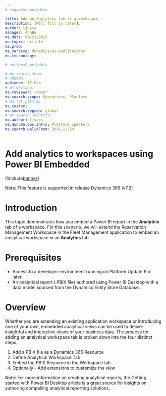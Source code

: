 ```yaml
---
# required metadata

title: Add an Analytics tab to a workspace
description: [Will fill in later].
author: tjvass
manager: AnnBe
ms.date: 06/21/2017
ms.topic: article
ms.prod: 
ms.service: dynamics-ax-applications
ms.technology: 

# optional metadata

# ms.search.form: 
# ROBOTS: 
audience: IT Pro
# ms.devlang: 
ms.reviewer: robinr
ms.search.scope: Operations, Platform
# ms.tgt_pltfrm: 
ms.custom: 
ms.search.region: global
# ms.search.industry: 
ms.author: tjvass
ms.dyn365.ops.intro: Platform update 8
ms.search.validFrom: 2016-11-30
---
```



# Add analytics to workspaces using Power BI Embedded

[!include[banner](../includes/banner.md)]


Note: This feature is supported in release Dynamics 365 (v7.2)

# Introduction
This topic demonstrates how you embed a Power BI report in the **Analytics** tab of a workspace.  For this scenario, we will extend the Reservation Management Workspace in the Fleet Management application to embed an analytical workspace in an **Analytics** tab.

# Prerequisites
+ Access to a developer environment running on Platform Update 8 or later.
+ An analytical report (.PBIX file) authored using Power BI Desktop with a data model sourced from the Dynamics Entity Store Database.

# Overview
Whether you are extending an existing application workspace or introducing one of your own, embedded analytical views can be used to deliver insightful and interactive views of your business data.  The process for adding an analytical workspace tab is broken down into the four distinct steps:

1. Add a PBIX file as a Dynamics 365 Resource
2. Define Analytical Workspace Tab
3. Embed the PBIX Resource in the Workspace tab
4. Optionally - Add extensions to customize the view
 
Note:  For more information on creating analytical reports, the Getting started with Power BI Desktop article is a great source for insights on authoring compelling analytical reporting solutions.




